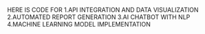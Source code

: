 HERE IS CODE FOR 
1.API INTEGRATION AND DATA VISUALIZATION 
2.AUTOMATED REPORT GENERATION
3.AI CHATBOT WITH NLP
4.MACHINE LEARNING MODEL IMPLEMENTATION
